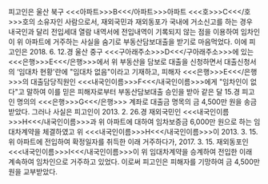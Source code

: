 피고인은 울산 북구 <<<아파트>>>B<<</아파트>>>아파트 <<<호>>>C<<</호>>>호의 소유자인 사람으로서, 재외국민과 재외동포가 국내에 거소신고를 하는 경우 내국인과 달리 전입세대 열람 내역서에 전입내역이 기록되지 않는 점을 이용하여 임차인이 위 아파트에 거주하는 사실을 숨기로 부동산담보대출을 받기로 마음먹었다.
이에 피고인은 2018. 6. 12.경 울산 중구 <<<구아래주소>>>D<<</구아래주소>>>에 있는 <<<은행>>>E<<</은행>>>에서 위 부동산을 담보로 대출을 신청하면서 대출신청서의 ‘임대차 현황'란에 "임대차 없음"이라고 기재하고, 피해자 <<<은행>>>E<<</은행>>>의 대출담당직원인 <<<내국인이름>>>F<<</내국인이름>>>에게 "임차인이 없다"고 말하여 이를 믿은 피해자로부터 부동산담보대출 승인을 받아 같은 달 15.경 피고인 명의의 <<<은행>>>G<<</은행>>> 계좌로 대출금 명목의 금 4,500만 원을 송금받았다.
그러나 사실은 피고인이 2013. 2. 26.경 재외국민인 <<<내국인이름>>>H<<</내국인이름>>>과 위 아파트에 대하여 임차보증금 6,000만 원으로 하는 임대차계약을 체결하였고 위 <<<내국인이름>>>H<<</내국인이름>>>이 2013. 3. 15. 위 아파트에 전입하여 확정일자를 취득한 이래 거주하다가, 2017. 3. 15. 재외동포인 <<<내국인이름>>>I<<</내국인이름>>>이 위 임대차계약을 승계하여 전입한 이래 계속하여 임차인으로 거주하고 있었다.
이로써 피고인은 피해자를 기망하여 금 4,500만 원을 교부받았다.